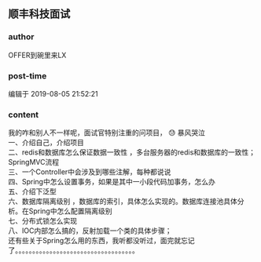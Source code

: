 ## 顺丰科技面试
### author 
OFFER到碗里来LX
### post-time 

编辑于  2019-08-05 21:52:21
### content 
<div class="post-topic-des nc-post-content">
 <div>
  我的咋和别人不一样呢，面试官特别注重的问项目，
  <span>
   😓
  </span>
  暴风哭泣
 </div>
 <div>
  一、介绍自己，介绍项目
 </div>
 <div>
  二、redis和数据库怎么保证数据一致性 ，多台服务器的redis和数据库的一致性；SpringMVC流程
 </div>
 <div>
  三、一个Controller中会涉及到哪些注解，每种都说说
 </div>
 <div>
  四、Spring中怎么设置事务，如果是其中一小段代码加事务，怎么办
 </div>
 <div>
  五、介绍下泛型
 </div>
 <div>
  六、数据库隔离级别 ，数据库的索引，具体怎么实现的。数据库连接池具体分析。在Spring中怎么配置隔离级别
 </div>
 <div>
  七、分布式锁怎么实现
 </div>
 <div>
  八、IOC内部怎么搞的，反射加载一个类的具体步骤；
 </div>
 <div>
  还有些关于Spring怎么用的东西，我听都没听过，面完就忘记了。。。。。。。。。。。。。。。。。。。。。。。。。。。。。。。。。。。
 </div>
 <div>
  <br/>
 </div>
 <div>
  <br/>
 </div>
</div>
